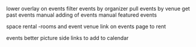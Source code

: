 
<!--rent space items-->

<!--split tag categories and create more classic interface-->

<!--moving slideshow on homepage_banner-->

<!--slide that shows the coworking space-->
<!--    full screen video-->
    
<!--define where the thumbnail is on the events photos-->
<!--add to calendar for events-->

<!--integrate with mailchimp-->
<!--ability to add programs-->
<!--clone headers from oakland-->

<!--member prices for events-->

<!--clone oakland events-->


<!--sections within organizations-->
<!--side filter of professional tags-->


<!--add button for admins-->

<!--modal for academy, embedded slideshow-->

<!--switch 'people' to 'members'-->

<!--search for other organization-->
<!--hover text for nonlogged in people-->

<!--alpha beta opt in -->


lower overlay on events
filter events by organizer
pull events by venue
get past events
manual adding of events
manual featured events


space rental
-rooms and event venue
    link on events page to rent
    
    
events
better picture
side links to add to calendar 
